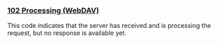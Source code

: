 ### [102 Processing (WebDAV)](https://developer.mozilla.org/en-US/docs/Web/HTTP/Status/102)
This code indicates that the server has received and is processing the request, but no response is available yet.
